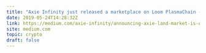 ```yaml
---
title: "Axie Infinity just released a marketplace on Loom PlasmaChain - buy and sell Land without gas fees."
date: 2019-05-24T14:28:32Z
link: https://medium.com/axie-infinity/announcing-axie-land-market-is-open-9746c8425565?utm_medium=RSS&utm_source=hune
site: medium.com
topic: crypto
draft: false
---
```

